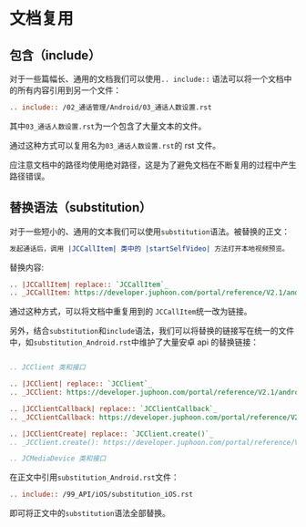 # 文档复用

## 包含（include）

对于一些篇幅长、通用的文档我们可以使用`.. include::` 语法可以将一个文档中的所有内容引用到另一个文件：

```rst
.. include:: /02_通话管理/Android/03_通话人数设置.rst
```

其中`03_通话人数设置.rst`为一个包含了大量文本的文件。

通过这种方式可以复用名为`03_通话人数设置.rst`的 rst 文件。

应注意文档中的路径均使用绝对路径，这是为了避免文档在不断复用的过程中产生路径错误。

## 替换语法（substitution）

对于一些短小的、通用的文本我们可以使用`substitution`语法。被替换的正文：

```rst
发起通话后，调用 |JCCallItem| 类中的 |startSelfVideo| 方法打开本地视频预览。
```

替换内容:

```rst
.. |JCCallItem| replace:: `JCCallItem`_
.. _JCCallItem: https://developer.juphoon.com/portal/reference/V2.1/android/com/juphoon/cloud/JCCallItem.html
```

通过这种方式，可以将文档中重复用到的 `JCCallItem`统一改为链接。



另外，结合`substitution`和`include`语法，我们可以将替换的链接写在统一的文件中，如`substitution_Android.rst`中维护了大量安卓 api 的替换链接：

```rst

.. JCClient 类和接口

.. |JCClient| replace:: `JCClient`_
.. _JCClient: https://developer.juphoon.com/portal/reference/V2.1/android/com/juphoon/cloud/JCClient.html

.. |JCClientCallback| replace:: `JCClientCallback`_
.. _JCClientCallback: https://developer.juphoon.com/portal/reference/V2.1/android/com/juphoon/cloud/JCClientCallback.html

.. |JCClientCreate| replace:: `JCClient.create()`_
.. _JCClient.create(): https://developer.juphoon.com/portal/reference/V2.1/android/com/juphoon/cloud/JCClient.html#create-android.content.Context-java.lang.String-com.juphoon.cloud.JCClientCallback-com.juphoon.cloud.JCClient.CreateParam-

.. JCMediaDevice 类和接口

```

在正文中引用`substitution_Android.rst`文件：

```rst
.. include:: /99_API/iOS/substitution_iOS.rst
```

即可将正文中的`substitution`语法全部替换。

